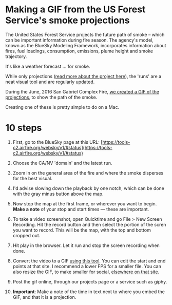 # Making a GIF from the US Forest Service's smoke projections
The United States Forest Service projects the future path of smoke – which can be important information during fire season. The agency's model, known as the BlueSky Modeling Framework, incorporates information about fires, fuel loadings, consumption, emissions, plume height and smoke trajectory.

It's like a weather forecast ... for smoke.

While only projections ([read more about the project here](http://viewer.smoke.airfire.org/run/standard/CANSAC-2km/2016062400/)), the 'runs' are a neat visual tool and are regularly updated.

During the June, 2016 San Gabriel Complex Fire, [we created a GIF of the projections](https://projects.scpr.org/maps/2016-san-gabriel-complex-fire-smoke/), to show the path of the smoke.

Creating one of these is pretty simple to do on a Mac. 

# 10 steps
1. First, go to the BlueSky page at this URL: [https://tools-c2.airfire.org/websky/v1/#status](https://tools-c2.airfire.org/websky/v1/#status)

2. Choose the CA/NV 'domain' and the latest run. 

3. Zoom in on the general area of the fire and where the smoke disperses for the best visual.

4. I'd advise slowing down the playback by one notch, which can be done with the gray minus button above the map.

5. Now stop the map at the first frame, or wherever you want to begin. **Make a note** of your stop and start times — these are important.

6. To take a video screenshot, open Quicktime and go File > New Screen Recording. Hit the record button and then select the portion of the scren you want to record. This will be the map, with the top and bottom cropped out.

7. Hit play in the browser. Let it run and stop the screen recording when done.

8. Convert the video to a GIF [using this tool](http://ezgif.com/video-to-gif). You can edit the start and end points at that site. I recommend a lower FPS for a smaller file. You can also resize the GIF, to make smaller for social, [elsewhere on that site](http://ezgif.com/resize). 

9. Post the gif online, through our projects page or a service such as giphy.

10. **Important**: Make a note of the time in text next to where you embed the GIF, and that it is a projection.
